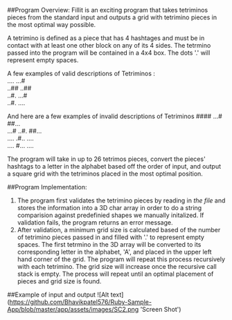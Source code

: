 ##Program Overview:
Fillit is an exciting program that takes tetriminos pieces from the standard input and outputs a grid with tetrimino pieces in the most optimal way possible.

A tetrimino is defined as a piece that has 4 hashtages and must be in contact with at least one other block on any of its 4 sides. The tetrmino passed into the program will be contained in a 4x4 box. The dots '.' will represent empty spaces.

A few examples of valid descriptions of Tetriminos :                                                                           
.... ...#                                                                                                                     
..## ..##                                                                                                                     
..#. ...#                                                                                                                     
..#. ....                                                                                                                     

And here are a few examples of invalid descriptions of Tetriminos                                                              #### ...# ##...                                                                                                               
...# ..#. ##...                                                                                                               
.... .#.. ....                                                                                                                 
.... #... ....                                                                                                                 

The program will take in up to 26 tetrimos pieces, convert the pieces' hashtags to a letter in the alphabet based off the order of input, and output a square grid with the tetriminos placed in the most optimal position. 

##Program Implementation: 
1. The program first validates the tetrimino pieces by reading in *the file* and stores the information into a 3D char array in order to do a string comparision against predefinied shapes we manually initalized. If validation fails, the program returns an error message. 
2. After validation, a minimum grid size is calculated based of the number of tetrimino pieces passed in and filled with '.' to represent empty spaces. The first tetrmino in the 3D array will be converted to its corresponding letter in the alphabet, 'A', and placed in the upper left hand corner of the grid. The program will repeat this process recursively with each tetrimino. The grid size will increase once the recursive call stack is empty. The process will repeat until an optimal placement of pieces and grid size is found. 

##Example of input and output
![Alt text] (https://github.com/Bhavikpatel576/Ruby-Sample-App/blob/master/app/assets/images/SC2.png 'Screen Shot')
